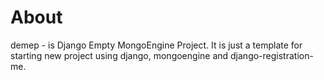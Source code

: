 About
=====

demep - is Django Empty MongoEngine Project. It is just a template for starting new project using django, mongoengine and django-registration-me.
